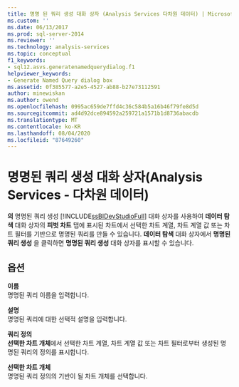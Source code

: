 ```yaml
---
title: 명명 된 쿼리 생성 대화 상자 (Analysis Services 다차원 데이터) | Microsoft Docs
ms.custom: ''
ms.date: 06/13/2017
ms.prod: sql-server-2014
ms.reviewer: ''
ms.technology: analysis-services
ms.topic: conceptual
f1_keywords:
- sql12.asvs.generatenamedquerydialog.f1
helpviewer_keywords:
- Generate Named Query dialog box
ms.assetid: 0f385577-a2e5-4527-ab88-b27e73112591
author: minewiskan
ms.author: owend
ms.openlocfilehash: 0995ac659de7ffd4c36c584b5a16b46f79fe8d5d
ms.sourcegitcommit: ad4d92dce894592a259721a1571b1d8736abacdb
ms.translationtype: MT
ms.contentlocale: ko-KR
ms.lasthandoff: 08/04/2020
ms.locfileid: "87649260"
---
```

# <a name="generate-named-query-dialog-box-analysis-services---multidimensional-data"></a>명명된 쿼리 생성 대화 상자(Analysis Services - 다차원 데이터)
  **의** 명명된 쿼리 생성 [!INCLUDE[ssBIDevStudioFull](../includes/ssbidevstudiofull-md.md)] 대화 상자를 사용하여 **데이터 탐색** 대화 상자의 **피벗 차트** 탭에 표시된 차트에서 선택한 차트 계열, 차트 계열 값 또는 차트 필터를 기반으로 명명된 쿼리를 만들 수 있습니다. **데이터 탐색** 대화 상자에서 **명명된 쿼리 생성** 을 클릭하면 **명명된 쿼리 생성** 대화 상자를 표시할 수 있습니다.  
  
## <a name="options"></a>옵션  
 **이름**  
 명명된 쿼리 이름을 입력합니다.  
  
 **설명**  
 명명된 쿼리에 대한 선택적 설명을 입력합니다.  
  
 **쿼리 정의**  
 **선택한 차트 개체**에서 선택한 차트 계열, 차트 계열 값 또는 차트 필터로부터 생성된 명명된 쿼리의 정의를 표시합니다.  
  
 **선택한 차트 개체**  
 명명된 쿼리 정의의 기반이 될 차트 개체를 선택합니다.  
  
  
